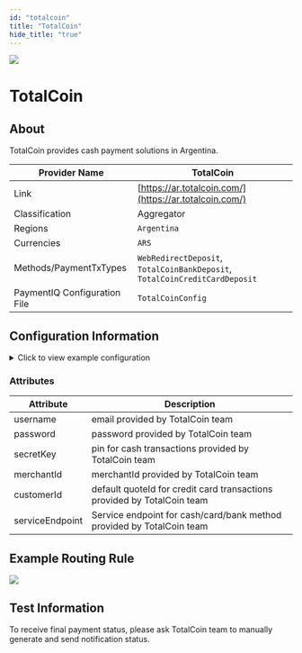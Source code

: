 ```yaml
--- 
id: "totalcoin" 
title: "TotalCoin"
hide_title: "true"
---
```

 
![](/img/providers/logos/totalcoin.png)

# TotalCoin

## About
TotalCoin provides cash payment solutions in Argentina.

| Provider Name                | TotalCoin                                                                  |
|------------------------------|----------------------------------------------------------------------------|
| Link                         | [https://ar.totalcoin.com/](https://ar.totalcoin.com/)                     |
| Classification               | Aggregator                                                                 |
| Regions                      | `Argentina`                                                                |
| Currencies                   | `ARS`                                                                      |
| Methods/PaymentTxTypes       | `WebRedirectDeposit`, `TotalCoinBankDeposit`, `TotalCoinCreditCardDeposit` |
| PaymentIQ Configuration File | `TotalCoinConfig`                                                          |

## Configuration Information

<details>
<summary>Click to view example configuration</summary>
<br/>

```xml
<com.devcode.paymentiq.integration.totalcoin.TotalCoinConfig>
    <enabled>true</enabled>
    <useViqProxy>true</useViqProxy>
    <accounts>
        <entry>
            <string>CASH</string>
            <account>
                <merchantName>Devcode</merchantName>
                <email>??</email>
                <password>??</password>
                <serviceEndpoint>??</serviceEndpoint>
                <secretKey>??</secretKey>
                <supportedCurrencies>ARS</supportedCurrencies>
            </account>
        </entry>
        <entry>
            <string>BANKS</string>
            <account>
                <merchantName>Devcode</merchantName>
                <email>??</email>
                <password>??</password>
                <serviceEndpoint>??</serviceEndpoint>
                <merchantId>??</merchantId>
                <supportedCurrencies>ARS</supportedCurrencies>
            </account>
        </entry>
        <entry>
            <string>CC</string>
            <account>
                <merchantName>Devcode</merchantName>
                <username>??</username>
                <password>??</password>
                <serviceEndpoint>??</serviceEndpoint>
                <merchantId>??</merchantId>
                <customerId>??</customerId>
                <supportedCurrencies>ARS</supportedCurrencies>
                <container>window</container>
            </account>
        </entry>
    </accounts>
    <defaultDescriptor>Devcode</defaultDescriptor>
    <testMode>true</testMode>
</com.devcode.paymentiq.integration.totalcoin.TotalCoinConfig>
```

</details>

### Attributes

| Attribute       | Description                                                             |
|-----------------|-------------------------------------------------------------------------|
| username        | email provided by TotalCoin team                                        |
| password        | password provided by TotalCoin team                                     |
| secretKey       | pin for cash transactions provided by TotalCoin team                    |
| merchantId      | merchantId provided by TotalCoin team                                   |
| customerId      | default quoteId for credit card transactions provided by TotalCoin team |
| serviceEndpoint | Service endpoint for cash/card/bank method provided by TotalCoin team   |

## Example Routing Rule

![](/img/providers/routing/totalcoin.png)

## Test Information

To receive final payment status, please ask TotalCoin team to manually generate and send notification status.